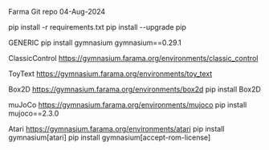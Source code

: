 Farma Git repo
04-Aug-2024


pip install -r requirements.txt
pip install --upgrade pip

GENERIC
pip install gymnasium
gymnasium==0.29.1

ClassicControl
https://gymnasium.farama.org/environments/classic_control

ToyText
https://gymnasium.farama.org/environments/toy_text

Box2D
https://gymnasium.farama.org/environments/box2d
pip install Box2D

muJoCo
https://gymnasium.farama.org/environments/mujoco
pip install mujoco==2.3.0

Atari
https://gymnasium.farama.org/environments/atari
pip install gymnasium[atari]
pip install gymnasium[accept-rom-license]